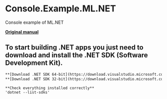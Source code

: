 # Console.Example.ML.NET
Console example of ML.NET

**[Original manual](https://dotnet.microsoft.com/learn/machinelearning-ai/ml-dotnet-get-started-tutorial)**

## To start building .NET apps you just need to download and install the .NET SDK (Software Development Kit).

```markdown
**[Download .NET SDK 64-bit](https://download.visualstudio.microsoft.com/download/pr/26f5f19d-3eba-4ee0-b4d4-3fa2a6dc0f4b/c4a0c3ff9c8df8e472b51532d7b3eb35/dotnet-sdk-2.2.105-win-gs-x64.exe)**
**[Download .NET SDK 32-bit](https://download.visualstudio.microsoft.com/download/pr/e2e6fc59-d6ed-4845-8769-872049fb50b4/d41c74a31b8a64545914dfe2479207ad/dotnet-sdk-2.2.105-win-gs-x86.exe)**

**Check everything installed correctly**
'dotnet --list-sdks'
```
